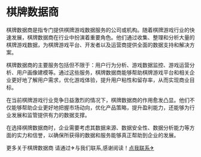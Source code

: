 # 棋牌数据商

棋牌数据商是指专门提供棋牌游戏数据服务的公司或机构。随着棋牌游戏行业的快速发展，棋牌数据商在行业中扮演着重要角色。他们通过收集、整理和分析大量的棋牌游戏数据，为棋牌游戏平台、开发者以及运营商提供全面的数据支持和解决方案。

棋牌数据商的主要服务包括但不限于：用户行为分析、游戏数据监控、游戏运营分析、用户画像建模等。通过这些服务，棋牌数据商能够帮助棋牌游戏平台和相关企业更好地了解用户需求，优化游戏体验，提升用户粘性和留存率，从而实现商业目标。

在当前棋牌游戏行业竞争日益激烈的情况下，棋牌数据商的作用愈发凸显。他们不仅能够帮助企业更好地把握市场动向，优化产品策略，提升盈利能力，还能够为行业发展和监管提供有力的数据支撑。

在选择棋牌数据商时，企业需要考虑其数据来源、数据安全性、数据分析能力等方面的实力和信誉，以确保所获得的数据和服务能够真正帮助到企业的发展。

更多关于棋牌数据商 请通过✈与我们联系,感谢阅读！[点我联系✈](https://s.G208.com)